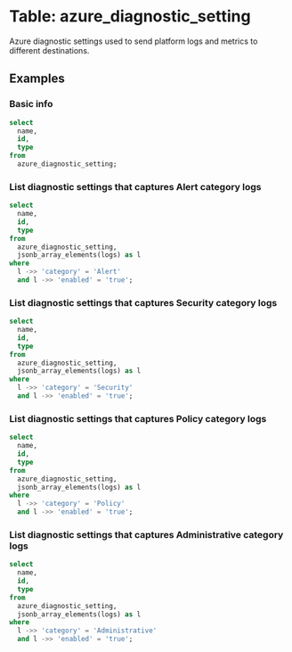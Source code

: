 # Table: azure_diagnostic_setting

Azure diagnostic settings used to send platform logs and metrics to different destinations.

## Examples

### Basic info

```sql
select
  name,
  id,
  type
from
  azure_diagnostic_setting;
```

### List diagnostic settings that captures Alert category logs

```sql
select
  name,
  id,
  type
from
  azure_diagnostic_setting,
  jsonb_array_elements(logs) as l
where
  l ->> 'category' = 'Alert'
  and l ->> 'enabled' = 'true';
```

### List diagnostic settings that captures Security category logs

```sql
select
  name,
  id,
  type
from
  azure_diagnostic_setting,
  jsonb_array_elements(logs) as l
where
  l ->> 'category' = 'Security'
  and l ->> 'enabled' = 'true';
```

### List diagnostic settings that captures Policy category logs

```sql
select
  name,
  id,
  type
from
  azure_diagnostic_setting,
  jsonb_array_elements(logs) as l
where
  l ->> 'category' = 'Policy'
  and l ->> 'enabled' = 'true';
```

### List diagnostic settings that captures Administrative category logs

```sql
select
  name,
  id,
  type
from
  azure_diagnostic_setting,
  jsonb_array_elements(logs) as l
where
  l ->> 'category' = 'Administrative'
  and l ->> 'enabled' = 'true';
```

